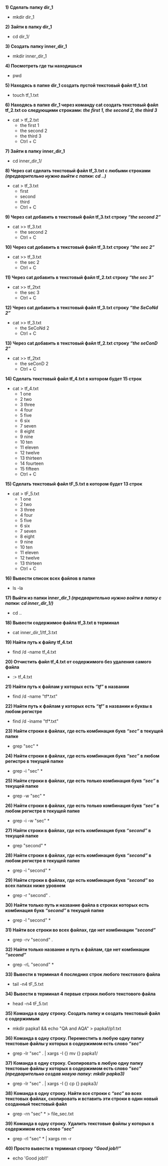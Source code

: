 **1) Сделать папку dir_1**
 - mkdir dir_1

**2) Зайти в папку dir_1**
- cd dir_1/

**3) Создать папку inner_dir_1**
- mkdir inner_dir_1

**4) Посмотреть где ты находишься**
- pwd

**5) Находясь в папке dir_1 создать пустой текстовый файл tf_1.txt**
- touch tf_1.txt

**6) Находясь в папке dir_1 через команду cat создать текстовый файл tf_2.txt со следующими строками: *the first 1, the second 2, the third 3***
- cat > tf_2.txt
  - the first 1
  - the second 2
  - the third 3
  - Ctrl + C

**7) Зайти в папку inner_dir_1**
- cd inner_dir_1/

**8) Через cat сделать текстовый файл tf_3.txt c любыми строками *(предварительно нужно выйти с папки: cd ..)***
- cat > tf_3.txt
  - first
  - second
  - third 
  - Ctrl + C

**9) Через cat добавить в текстовый файл tf_3.txt строку *“the second 2”***
- cat >> tf_3.txt
  - the second 2
  - Ctrl + C

**10) Через cat добавить в текстовый файл tf_3.txt строку *“the sec 2”***
- cat >> tf_3.txt
  - the sec 2
  - Ctrl + C

**11) Через cat добавить в текстовый файл tf_2.txt строку *“the sec 3”***
- cat >> tf_2txt
  - the sec 3
  - Ctrl + C

**12) Через cat добавить в текстовый файл tf_3.txt строку *“the SeCoNd 2”***
- cat >> tf_3.txt
  - the SeCoNd 2
  - Ctrl + C

**13) Через cat добавить в текстовый файл tf_2.txt строку *“the seConD 2”***
- cat >> tf_2txt
  - the seConD 2
  - Ctrl + C

**14) Сделать текстовый файл tf_4.txt в котором будет 15 строк** 
- cat > tf_4.txt
  - 1 one
  - 2 two
  - 3 three
  - 4 four
  - 5 five
  - 6 six
  - 7 seven
  - 8 eight
  - 9 nine
  - 10 ten
  - 11 eleven
  - 12 twelve
  - 13 thirteen
  - 14 fourteen
  - 15 fifteen
  - Ctrl + C

**15) Сделать текстовый файл tF_5.txt в котором будет 13 строк**
- cat > tF_5.txt
  - 1 one
  - 2 two
  - 3 three
  - 4 four
  - 5 five
  - 6 six
  - 7 seven
  - 8 eight
  - 9 nine
  - 10 ten
  - 11 eleven
  - 12 twelve
  - 13 thirteen
  - Ctrl + C

**16) Вывести список всех файлов в папке**
- ls -la

**17) Выйти из папки inner_dir_1 *(предварительно нужно войти в папку с папки: cd inner_dir_1/)***
- cd ..

**18) Вывести содержимое файла tf_3.txt в терминал**
- cat inner_dir_1/tf_3.txt

**19) Найти путь к файлу tf_4.txt**
- find /d -name tf_4.txt

**20) Отчистить файл tf_4.txt от содержимого без удаления самого файла**
- :> tf_4.txt

**21) Найти путь к файлам у которых есть  *“tf”* в названии**
- find /d -name "tf*.txt"

**22) Найти путь к файлам у которых есть  *“tf”* в названии и буквы в любом регистре**
- find /d -iname "tf*.txt"

**23) Найти строки в файлах, где есть комбинация букв *“sec”* в текущей папке**
- grep "sec" *

**24) Найти строки в файлах, где есть комбинация букв *“sec”* в любом регистре в текущей папке**
- grep -i "sec" *

**25) Найти строки в файлах, где есть только комбинация букв *“sec”* в текущей папке**
- grep -w "sec" *

**26) Найти строки в файлах, где есть только комбинация букв *“sec”* в любом регистре в текущей папке**
- grep -i -w "sec" *

**27) Найти строки в файлах, где есть комбинация букв *“second”* в текущей папке**
- grep "second" *

**28) Найти строки в файлах, где есть комбинация букв *“second”* в любом регистре в текущей папке**
- grep -i "second" *

**29) Найти строки в файлах, где есть комбинация букв *“second”* во всех папках ниже уровнем**
- grep -r "second" .

**30) Найти только путь и название файла в строках которых есть комбинация букв *“second”* в текущей папке**
- grep -l "second" *

**31) Найти все строки во всех файлах, где нет комбинации *“second”***
- grep -rv "second" .

**32) Найти только название и путь к файлам, где нет комбинации *“second”***
- grep -rL "second" *

**33) Вывести в терминал 4 последних строк любого текстового файла**
- tail -n4 tF_5.txt

**34) Вывести в терминал 4 первые строки любого текстового файла**
- head -n4 tF_5.txt

**35) Команда в одну строку. Создать папку и создать текстовый файл с содержимым**
- mkdir papka1 && echo "QA and AQA" > papka1/p1.txt

**36) Команда в одну строку. Переместить в любую одну папку текстовые файлы у которых в содержимом есть слово *“sec”***
- grep -lr "sec" . | xargs -I {} mv {} papka1/

**37) Команда в одну строку. Скопировать в любую одну папку текстовые файлы у которых в содержимом есть слово *“sec”* *(предварительно создав новую папку: mkdir papka3)***
- grep -lr "sec" . | xargs -I {} cp {} papka3/

**38) Команда в одну строку. Найти все строки c *“sec”* во всех текстовых файлах, скопировать и вставить эти строки в один новый созданный текстовый файл**
- grep -rn "sec" * > file_sec.txt

**39) Команда в одну строку. Удалить текстовые файлы у которых в содержимом есть слово *“sec”***
- grep -rl "sec" * | xargs rm -r

**40) Просто вывести в терминал строку *“Good job!!”***
- echo 'Good job!!'
